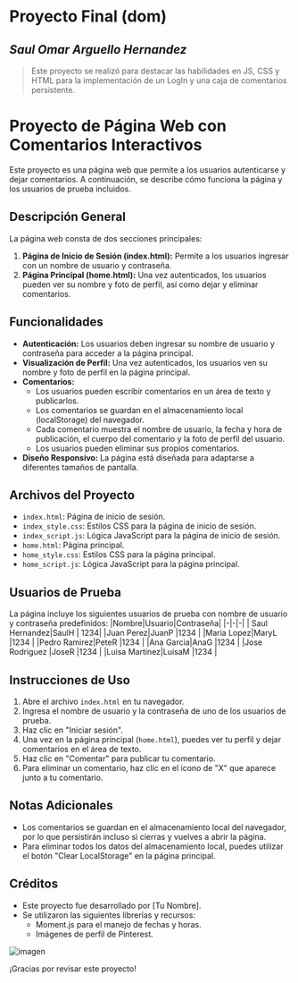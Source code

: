 # Proyecto Final (dom)
## _Saul Omar Arguello Hernandez_
> Este proyecto se realizó para destacar las habilidades en JS, CSS y HTML para la implementación de un LogIn y una caja de comentarios persistente. 

# Proyecto de Página Web con Comentarios Interactivos

Este proyecto es una página web que permite a los usuarios autenticarse y dejar comentarios. A continuación, se describe cómo funciona la página y los usuarios de prueba incluidos.

## Descripción General

La página web consta de dos secciones principales:

1.  **Página de Inicio de Sesión (index.html):** Permite a los usuarios ingresar con un nombre de usuario y contraseña.
2.  **Página Principal (home.html):** Una vez autenticados, los usuarios pueden ver su nombre y foto de perfil, así como dejar y eliminar comentarios.

## Funcionalidades

*   **Autenticación:** Los usuarios deben ingresar su nombre de usuario y contraseña para acceder a la página principal.
*   **Visualización de Perfil:** Una vez autenticados, los usuarios ven su nombre y foto de perfil en la página principal.
*   **Comentarios:**
    *   Los usuarios pueden escribir comentarios en un área de texto y publicarlos.
    *   Los comentarios se guardan en el almacenamiento local (localStorage) del navegador.
    *   Cada comentario muestra el nombre de usuario, la fecha y hora de publicación, el cuerpo del comentario y la foto de perfil del usuario.
    *   Los usuarios pueden eliminar sus propios comentarios.
*   **Diseño Responsivo:** La página está diseñada para adaptarse a diferentes tamaños de pantalla.

## Archivos del Proyecto

*   `index.html`: Página de inicio de sesión.
*   `index_style.css`: Estilos CSS para la página de inicio de sesión.
*   `index_script.js`: Lógica JavaScript para la página de inicio de sesión.
*   `home.html`: Página principal.
*   `home_style.css`: Estilos CSS para la página principal.
*   `home_script.js`: Lógica JavaScript para la página principal.

## Usuarios de Prueba

La página incluye los siguientes usuarios de prueba con nombre de usuario y contraseña predefinidos:
|Nombre|Usuario|Contraseña|
|-|-|-|
| Saul Hernandez|SaulH | 1234|
|Juan Perez|JuanP |1234 |
|Maria Lopez|MaryL |1234 |
|Pedro Ramirez|PeteR |1234 |
|Ana Garcia|AnaG |1234 |
|Jose Rodriguez |JoseR |1234 |
|Luisa Martinez|LuisaM |1234 |

## Instrucciones de Uso

1.  Abre el archivo `index.html` en tu navegador.
2.  Ingresa el nombre de usuario y la contraseña de uno de los usuarios de prueba.
3.  Haz clic en "Iniciar sesión".
4.  Una vez en la página principal (`home.html`), puedes ver tu perfil y dejar comentarios en el área de texto.
5.  Haz clic en "Comentar" para publicar tu comentario.
6.  Para eliminar un comentario, haz clic en el icono de "X" que aparece junto a tu comentario.

## Notas Adicionales

*   Los comentarios se guardan en el almacenamiento local del navegador, por lo que persistirán incluso si cierras y vuelves a abrir la página.
*   Para eliminar todos los datos del almacenamiento local, puedes utilizar el botón "Clear LocalStorage" en la página principal.

## Créditos

*   Este proyecto fue desarrollado por \[Tu Nombre].
*   Se utilizaron las siguientes librerías y recursos:
    *   Moment.js para el manejo de fechas y horas.
    *   Imágenes de perfil de Pinterest.

![imagen](https://i.pinimg.com/736x/49/30/36/493036c96f7b95046d6645d4e8578ae6.jpg)

¡Gracias por revisar este proyecto!
